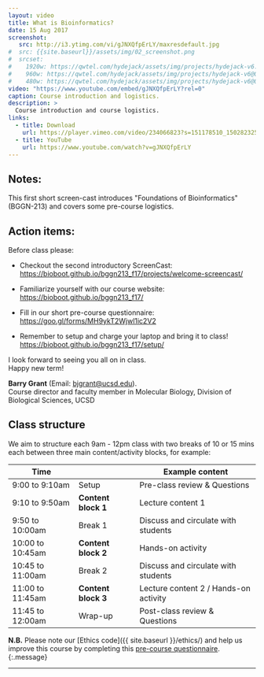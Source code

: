 ```yaml
---
layout: video
title: What is Bioinformatics?
date: 15 Aug 2017
screenshot:
   src: http://i3.ytimg.com/vi/gJNXQfpErLY/maxresdefault.jpg
#  src: {{site.baseurl}}/assets/img/02_screenshot.png
#  srcset:
#    1920w: https://qwtel.com/hydejack/assets/img/projects/hydejack-v6.jpg
#    960w: https://qwtel.com/hydejack/assets/img/projects/hydejack-v6@0,5x.jpg
#    480w: https://qwtel.com/hydejack/assets/img/projects/hydejack-v6@0,25x.jpg
video: "https://www.youtube.com/embed/gJNXQfpErLY?rel=0"
caption: Course introduction and logistics.
description: >
  Course introduction and course logistics.
links:
  - title: Download
    url: https://player.vimeo.com/video/234066823?s=151178510_1502823257_930cd93766f9b7a24ee19002da57b6a1&loc=external&context=Vimeo%5CController%5CClipController.main&download=1
  - title: YouTube
    url: https://www.youtube.com/watch?v=gJNXQfpErLY
---
```


## Notes:  
This first short screen-cast introduces "Foundations of Bioinformatics" (BGGN-213) and covers some pre-course logistics.

## Action items:
Before class please:

* Checkout the second introductory ScreenCast: <https://bioboot.github.io/bggn213_f17/projects/welcome-screencast/>

* Familiarize yourself with our course website: <https://bioboot.github.io/bggn213_f17/>

* Fill in our short pre-course questionnaire: <https://goo.gl/forms/MH9ykT2Wjwl1ic2V2>

* Remember to setup and charge your laptop and bring it to class! <https://bioboot.github.io/bggn213_f17/setup/>

I look forward to seeing you all on in class.  
Happy new term!  

**Barry Grant** (Email: <bjgrant@ucsd.edu>).  
Course director and faculty member in Molecular Biology, Division of Biological Sciences, UCSD

## Class structure
We aim to structure each 9am - 12pm class with two breaks of 10 or 15 mins each between three main content/activity blocks, for example:

| Time |         | Example content |
| ------ | ---- | ---- |
| 9:00 to 9:10am | Setup | Pre-class review & Questions |
| 9:10 to 9:50am | **Content block 1** | Lecture content 1 |
| 9:50 to 10:00am | Break 1 | Discuss and circulate with students |
| 10:00 to 10:45am | **Content block 2** | Hands-on activity |
| 10:45 to 11:00am | Break 2 | Discuss and circulate with students |
| 11:00 to 11:45am | **Content block 3** | Lecture content 2 / Hands-on activity  |
| 11:45 to 12:00am | Wrap-up | Post-class review & Questions |


**N.B.** Please note our [Ethics code]({{ site.baseurl }}/ethics/) and help us improve this course by completing this [pre-course questionnaire](http://tinyurl.com/bggn213-2017-questions). 
{:.message}




***

